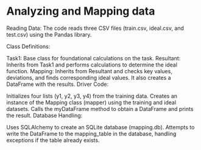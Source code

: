 # Analyzing and Mapping data
Reading Data: The code reads three CSV files (train.csv, ideal.csv, and test.csv) using the Pandas library.

Class Definitions:

Task1: Base class for foundational calculations on the task.
Resultant: Inherits from Task1 and performs calculations to determine the ideal function.
Mapping: Inherits from Resultant and checks key values, deviations, and finds corresponding ideal values. It also creates a DataFrame with the results.
Driver Code:

Initializes four lists (y1, y2, y3, y4) from the training data.
Creates an instance of the Mapping class (mapper) using the training and ideal datasets.
Calls the myDataFrame method to obtain a DataFrame and prints the result.
Database Handling:

Uses SQLAlchemy to create an SQLite database (mapping.db).
Attempts to write the DataFrame to the mapping_table in the database, handling exceptions if the table already exists.
